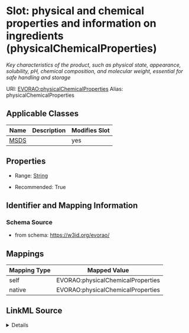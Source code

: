 

# Slot: physical and chemical properties and information on ingredients (physicalChemicalProperties) 


_Key characteristics of the product, such as physical state, appearance, solubility, pH, chemical composition, and molecular weight, essential for safe handling and storage_





URI: [EVORAO:physicalChemicalProperties](https://w3id.org/evorao/physicalChemicalProperties)
Alias: physicalChemicalProperties

<!-- no inheritance hierarchy -->





## Applicable Classes

| Name | Description | Modifies Slot |
| --- | --- | --- |
| [MSDS](MSDS.md) |  |  yes  |







## Properties

* Range: [String](String.md)

* Recommended: True





## Identifier and Mapping Information







### Schema Source


* from schema: https://w3id.org/evorao/




## Mappings

| Mapping Type | Mapped Value |
| ---  | ---  |
| self | EVORAO:physicalChemicalProperties |
| native | EVORAO:physicalChemicalProperties |




## LinkML Source

<details>
```yaml
name: physicalChemicalProperties
description: Key characteristics of the product, such as physical state, appearance,
  solubility, pH, chemical composition, and molecular weight, essential for safe handling
  and storage
title: physical and chemical properties and information on ingredients
from_schema: https://w3id.org/evorao/
rank: 1000
alias: physicalChemicalProperties
domain_of:
- MSDS
range: string
required: false
recommended: true
multivalued: false

```
</details>